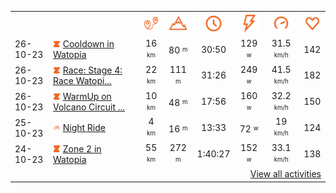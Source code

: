 <table>
    <tr>
        <th></th>
        <th></th>
        <th align="center"><img src="https://raw.githubusercontent.com/robiningelbrecht/strava-activities/master/public/distance.svg" width="30" alt="distance" title="distance"/></th>
        <th align="center"><img src="https://raw.githubusercontent.com/robiningelbrecht/strava-activities/master/public/elevation.svg" width="30" alt="elevation" title="elevation"/></th>
        <th align="center"><img src="https://raw.githubusercontent.com/robiningelbrecht/strava-activities/master/public/time.svg" width="30" alt="time" title="time"/></th>
        <th align="center"><img src="https://raw.githubusercontent.com/robiningelbrecht/strava-activities/master/public/average-watt.svg" width="30" alt="average watts" title="average watts"/></th>
        <th align="center"><img src="https://raw.githubusercontent.com/robiningelbrecht/strava-activities/master/public/average-speed.svg" width="30" alt="average speed" title="average speed"/></th>
        <th align="center"><img src="https://raw.githubusercontent.com/robiningelbrecht/strava-activities/master/public/heart-rate.svg" width="30" alt="average heart rate" title="average heart rate"/></th>
    </tr>
            <tr>
            <td>26-10-23</td>
            <td>
                <img src="https://raw.githubusercontent.com/robiningelbrecht/strava-activities/master/public/activity-virtual-ride.svg" width="12" alt="virtual ride" title="virtual ride"/>
                <a href="https://www.strava.com/activities/10108601429" title="Kcal: 227 | Gear: None ">Cooldown in Watopia</a>
            </td>
            <td align="center">16 <sup><sub>km</sub></sup></td>
            <td align="center">80 <sup><sub>m</sub></sup></td>
            <td align="center">30:50</td>
            <td align="center">129 <sup><sub>w</sub></sup></td>
            <td align="center">31.5 <sup><sub>km/h</sub></sup></td>
            <td align="center">142</td>
        </tr>
            <tr>
            <td>26-10-23</td>
            <td>
                <img src="https://raw.githubusercontent.com/robiningelbrecht/strava-activities/master/public/activity-virtual-ride.svg" width="12" alt="virtual ride" title="virtual ride"/>
                <a href="https://www.strava.com/activities/10108424983" title="Kcal: 537 | Gear: None ">Race: Stage 4: Race Watopi...</a>
            </td>
            <td align="center">22 <sup><sub>km</sub></sup></td>
            <td align="center">111 <sup><sub>m</sub></sup></td>
            <td align="center">31:26</td>
            <td align="center">249 <sup><sub>w</sub></sup></td>
            <td align="center">41.5 <sup><sub>km/h</sub></sup></td>
            <td align="center">182</td>
        </tr>
            <tr>
            <td>26-10-23</td>
            <td>
                <img src="https://raw.githubusercontent.com/robiningelbrecht/strava-activities/master/public/activity-virtual-ride.svg" width="12" alt="virtual ride" title="virtual ride"/>
                <a href="https://www.strava.com/activities/10108203286" title="Kcal: 163 | Gear: None ">WarmUp on Volcano Circuit ...</a>
            </td>
            <td align="center">10 <sup><sub>km</sub></sup></td>
            <td align="center">48 <sup><sub>m</sub></sup></td>
            <td align="center">17:56</td>
            <td align="center">160 <sup><sub>w</sub></sup></td>
            <td align="center">32.2 <sup><sub>km/h</sub></sup></td>
            <td align="center">150</td>
        </tr>
            <tr>
            <td>25-10-23</td>
            <td>
                <img src="https://raw.githubusercontent.com/robiningelbrecht/strava-activities/master/public/activity-ride.svg" width="12" alt="virtual ride" title="virtual ride"/>
                <a href="https://www.strava.com/activities/10108064121" title="Kcal: 120 | Gear: None ">Night Ride</a>
            </td>
            <td align="center">4 <sup><sub>km</sub></sup></td>
            <td align="center">16 <sup><sub>m</sub></sup></td>
            <td align="center">13:33</td>
            <td align="center">72 <sup><sub>w</sub></sup></td>
            <td align="center">19 <sup><sub>km/h</sub></sup></td>
            <td align="center">124</td>
        </tr>
            <tr>
            <td>24-10-23</td>
            <td>
                <img src="https://raw.githubusercontent.com/robiningelbrecht/strava-activities/master/public/activity-virtual-ride.svg" width="12" alt="virtual ride" title="virtual ride"/>
                <a href="https://www.strava.com/activities/10096762808" title="Kcal: 876 | Gear: None ">Zone 2 in Watopia</a>
            </td>
            <td align="center">55 <sup><sub>km</sub></sup></td>
            <td align="center">272 <sup><sub>m</sub></sup></td>
            <td align="center">1:40:27</td>
            <td align="center">152 <sup><sub>w</sub></sup></td>
            <td align="center">33.1 <sup><sub>km/h</sub></sup></td>
            <td align="center">138</td>
        </tr>
                <tr>
            <td colspan="8" align="right"><a href="https://github.com/robiningelbrecht/strava-activities#activities">View all activities</a></td>
        </tr>
    </table>
